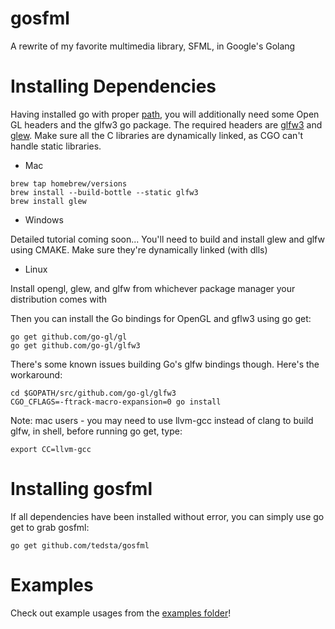 gosfml
======

A rewrite of my favorite multimedia library, SFML, in Google's Golang

# Installing Dependencies
Having installed go with proper [path](http://golang.org/doc/code.html#GOPATH), you will additionally need some Open GL headers and the glfw3 go package. The required headers are [glfw3](http://www.glfw.org/download.html) and [glew](http://glew.sourceforge.net/install.html). Make sure all the C libraries are dynamically linked, as CGO can't handle static libraries.

- Mac

```
brew tap homebrew/versions
brew install --build-bottle --static glfw3
brew install glew
```

- Windows

Detailed tutorial coming soon...
You'll need to build and install glew and glfw using CMAKE. Make sure they're dynamically linked (with dlls)

- Linux

Install opengl, glew, and glfw from whichever package manager your distribution comes with


Then you can install the Go bindings for OpenGL and gflw3 using go get:

```
go get github.com/go-gl/gl
go get github.com/go-gl/glfw3
```

There's some known issues building Go's glfw bindings though. Here's the workaround:

```
cd $GOPATH/src/github.com/go-gl/glfw3
CGO_CFLAGS=-ftrack-macro-expansion=0 go install
```

Note: mac users - you may need to use llvm-gcc instead of clang to build glfw, in shell, before running go get, type:
```
export CC=llvm-gcc
```

# Installing gosfml
If all dependencies have been installed without error, you can simply use go get to grab gosfml:

```
go get github.com/tedsta/gosfml
```

# Examples
Check out example usages from the [examples folder](https://github.com/tedsta/gosfml/tree/master/examples)!

